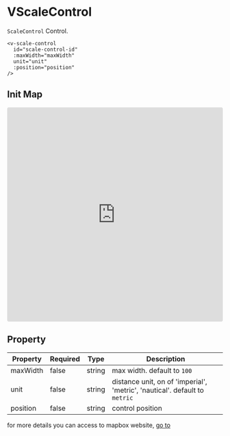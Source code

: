 # VScaleControl

`ScaleControl` Control.

```
<v-scale-control
  id="scale-control-id"
  :maxWidth="maxWidth"
  unit="unit"
  :position="position"
/>
```

## Init Map

<iframe src="https://codesandbox.io/embed/vmap-examples-mnqjgn?fontsize=14&hidenavigation=1&initialpath=%2Fvscalecontrol%2Fbasic&module=%2Fsrc%2Fviews%2Fvscalecontrol%2FBasic.vue&theme=dark"
     style="width:100%; height:500px; border:0; border-radius: 4px; overflow:hidden;"
     title="vmap examples"
     allow="accelerometer; ambient-light-sensor; camera; encrypted-media; geolocation; gyroscope; hid; microphone; midi; payment; usb; vr; xr-spatial-tracking"
     sandbox="allow-forms allow-modals allow-popups allow-presentation allow-same-origin allow-scripts"
   ></iframe>

## Property

| Property | Required | Type   | Description                                                                |
| -------- | -------- | ------ | -------------------------------------------------------------------------- |
| maxWidth | false    | string | max width. default to `100`                                                |
| unit     | false    | string | distance unit, on of 'imperial', 'metric', 'nautical'. default to `metric` |
| position | false    | string | control position                                                           |

for more details you can access to mapbox website, [go to](https://docs.mapbox.com/mapbox-gl-js/api/markers/#scalecontrol)
